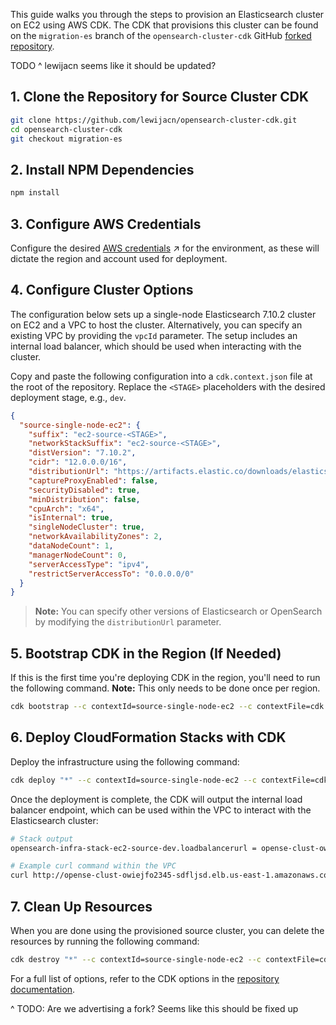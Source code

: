 <!-- Document: Topic -->
This guide walks you through the steps to provision an Elasticsearch cluster on EC2 using AWS CDK. The CDK that provisions this cluster can be found on the `migration-es` branch of the `opensearch-cluster-cdk` GitHub [forked repository](https://github.com/lewijacn/opensearch-cluster-cdk/tree/migration-es).

TODO ^ lewijacn seems like it should be updated?

## 1. Clone the Repository for Source Cluster CDK

```bash
git clone https://github.com/lewijacn/opensearch-cluster-cdk.git
cd opensearch-cluster-cdk
git checkout migration-es
```

## 2. Install NPM Dependencies

```bash
npm install
```

## 3. Configure AWS Credentials

Configure the desired [AWS credentials](https://docs.aws.amazon.com/cdk/v2/guide/getting_started.html#getting_started_prerequisites) ↗ for the environment, as these will dictate the region and account used for deployment.

## 4. Configure Cluster Options

The configuration below sets up a single-node Elasticsearch 7.10.2 cluster on EC2 and a VPC to host the cluster. Alternatively, you can specify an existing VPC by providing the `vpcId` parameter. The setup includes an internal load balancer, which should be used when interacting with the cluster.

Copy and paste the following configuration into a `cdk.context.json` file at the root of the repository. Replace the `<STAGE>` placeholders with the desired deployment stage, e.g., `dev`.

```json
{
  "source-single-node-ec2": {
    "suffix": "ec2-source-<STAGE>",
    "networkStackSuffix": "ec2-source-<STAGE>",
    "distVersion": "7.10.2",
    "cidr": "12.0.0.0/16",
    "distributionUrl": "https://artifacts.elastic.co/downloads/elasticsearch/elasticsearch-oss-7.10.2-linux-x86_64.tar.gz",
    "captureProxyEnabled": false,
    "securityDisabled": true,
    "minDistribution": false,
    "cpuArch": "x64",
    "isInternal": true,
    "singleNodeCluster": true,
    "networkAvailabilityZones": 2,
    "dataNodeCount": 1,
    "managerNodeCount": 0,
    "serverAccessType": "ipv4",
    "restrictServerAccessTo": "0.0.0.0/0"
  }
}
```

> **Note:** You can specify other versions of Elasticsearch or OpenSearch by modifying the `distributionUrl` parameter.

## 5. Bootstrap CDK in the Region (If Needed)

If this is the first time you're deploying CDK in the region, you'll need to run the following command. **Note:** This only needs to be done once per region.

```bash
cdk bootstrap --c contextId=source-single-node-ec2 --c contextFile=cdk.context.json
```

## 6. Deploy CloudFormation Stacks with CDK

Deploy the infrastructure using the following command:

```bash
cdk deploy "*" --c contextId=source-single-node-ec2 --c contextFile=cdk.context.json
```

Once the deployment is complete, the CDK will output the internal load balancer endpoint, which can be used within the VPC to interact with the Elasticsearch cluster:

```bash
# Stack output
opensearch-infra-stack-ec2-source-dev.loadbalancerurl = opense-clust-owiejfo2345-sdfljsd.elb.us-east-1.amazonaws.com

# Example curl command within the VPC
curl http://opense-clust-owiejfo2345-sdfljsd.elb.us-east-1.amazonaws.com:9200
```

## 7. Clean Up Resources

When you are done using the provisioned source cluster, you can delete the resources by running the following command:

```bash
cdk destroy "*" --c contextId=source-single-node-ec2 --c contextFile=cdk.context.json
```

For a full list of options, refer to the CDK options in the [repository documentation](https://github.com/lewijacn/opensearch-cluster-cdk/tree/migration-es?tab=readme-ov-file#required-context-parameters).

^ TODO: Are we advertising a fork? Seems like this should be fixed up